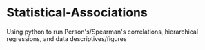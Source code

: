 # Statistical-Associations
Using python to run Person's/Spearman's correlations, hierarchical regressions, and data descriptives/figures
